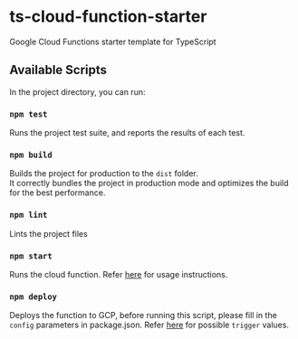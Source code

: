 # ts-cloud-function-starter
Google Cloud Functions starter template for TypeScript

## Available Scripts

In the project directory, you can run:

### `npm test`

Runs the project test suite, and reports the results of each test.

### `npm build`

Builds the project for production to the `dist` folder.<br />
It correctly bundles the project in production mode and optimizes the build for the best performance.

### `npm lint`

Lints the project files

### `npm start`

Runs the cloud function. Refer [here](https://github.com/GoogleCloudPlatform/functions-framework-nodejs#configure-the-functions-framework) for usage instructions.

### `npm deploy`

Deploys the function to GCP, before running this script, please fill in the `config` parameters in package.json. Refer [here](https://cloud.google.com/sdk/gcloud/reference/functions/deploy#--trigger-bucket) for possible `trigger` values.